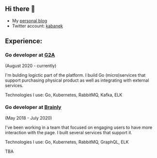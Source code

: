## Hi there 👋

- My [personal blog](https://developer20.com/)
- Twitter account: [kabanek](https://twitter.com/kabanek)

## Experience:
### Go developer at [G2A](https://www.g2a.com/)
(August 2020 - currently)

I'm bulding logictic part of the platform. I build Go (micro)services that support purchasing physical product as well as integrating with external services.

Technologies I use: Go, Kubernetes, RabbitMQ, Kafka, ELK

### Go developer at [Brainly](https://brainly.com/)
(May 2018 - July 2020)

I've been working in a team that focused on engaging users to have more interaction with the page. I built several services that support it.

Technologies I use: Go, Kubernetes, RabbitMQ, GraphQL, ELK

TBA
